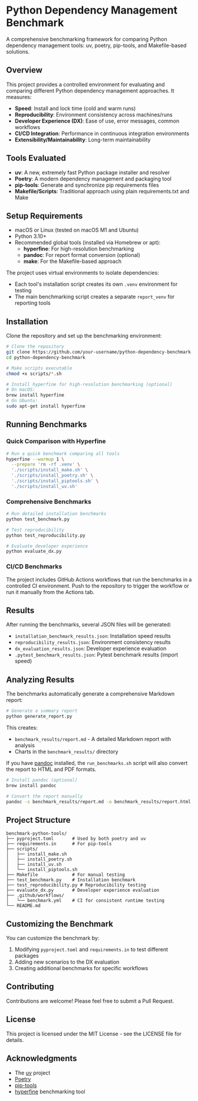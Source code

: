 # Python Dependency Management Benchmark

A comprehensive benchmarking framework for comparing Python dependency management tools: uv, poetry, pip-tools, and Makefile-based solutions.

## Overview

This project provides a controlled environment for evaluating and comparing different Python dependency management approaches. It measures:

- **Speed**: Install and lock time (cold and warm runs)
- **Reproducibility**: Environment consistency across machines/runs
- **Developer Experience (DX)**: Ease of use, error messages, common workflows
- **CI/CD Integration**: Performance in continuous integration environments
- **Extensibility/Maintainability**: Long-term maintainability

## Tools Evaluated

- **uv**: A new, extremely fast Python package installer and resolver
- **Poetry**: A modern dependency management and packaging tool
- **pip-tools**: Generate and synchronize pip requirements files
- **Makefile/Scripts**: Traditional approach using plain requirements.txt and Make

## Setup Requirements

- macOS or Linux (tested on macOS M1 and Ubuntu)
- Python 3.10+
- Recommended global tools (installed via Homebrew or apt):
  - **hyperfine**: For high-resolution benchmarking
  - **pandoc**: For report format conversion (optional)
  - **make**: For the Makefile-based approach

The project uses virtual environments to isolate dependencies:
- Each tool's installation script creates its own `.venv` environment for testing
- The main benchmarking script creates a separate `report_venv` for reporting tools

## Installation

Clone the repository and set up the benchmarking environment:

```bash
# Clone the repository
git clone https://github.com/your-username/python-dependency-benchmark.git
cd python-dependency-benchmark

# Make scripts executable
chmod +x scripts/*.sh

# Install hyperfine for high-resolution benchmarking (optional)
# On macOS:
brew install hyperfine
# On Ubuntu:
sudo apt-get install hyperfine
```

## Running Benchmarks

### Quick Comparison with Hyperfine

```bash
# Run a quick benchmark comparing all tools
hyperfine --warmup 1 \
  --prepare 'rm -rf .venv' \
  './scripts/install_make.sh' \
  './scripts/install_poetry.sh' \
  './scripts/install_piptools.sh' \
  './scripts/install_uv.sh'
```

### Comprehensive Benchmarks

```bash
# Run detailed installation benchmarks
python test_benchmark.py

# Test reproducibility
python test_reproducibility.py

# Evaluate developer experience
python evaluate_dx.py
```

### CI/CD Benchmarks

The project includes GitHub Actions workflows that run the benchmarks in a controlled CI environment. Push to the repository to trigger the workflow or run it manually from the Actions tab.

## Results

After running the benchmarks, several JSON files will be generated:

- `installation_benchmark_results.json`: Installation speed results
- `reproducibility_results.json`: Environment consistency results
- `dx_evaluation_results.json`: Developer experience evaluation
- `.pytest_benchmark_results.json`: Pytest benchmark results (import speed)

## Analyzing Results

The benchmarks automatically generate a comprehensive Markdown report:

```bash
# Generate a summary report
python generate_report.py
```

This creates:
- `benchmark_results/report.md` - A detailed Markdown report with analysis
- Charts in the `benchmark_results/` directory

If you have [pandoc](https://pandoc.org/) installed, the `run_benchmarks.sh` script will also convert the report to HTML and PDF formats.

```bash
# Install pandoc (optional)
brew install pandoc

# Convert the report manually
pandoc -s benchmark_results/report.md -o benchmark_results/report.html
```

## Project Structure

```
benchmark-python-tools/
├── pyproject.toml       # Used by both poetry and uv
├── requirements.in      # For pip-tools
├── scripts/
│   ├── install_make.sh
│   ├── install_poetry.sh
│   ├── install_uv.sh
│   └── install_piptools.sh
├── Makefile             # For manual testing
├── test_benchmark.py    # Installation benchmark
├── test_reproducibility.py # Reproducibility testing
├── evaluate_dx.py       # Developer experience evaluation
├── .github/workflows/
│   └── benchmark.yml    # CI for consistent runtime testing
└── README.md
```

## Customizing the Benchmark

You can customize the benchmark by:

1. Modifying `pyproject.toml` and `requirements.in` to test different packages
2. Adding new scenarios to the DX evaluation
3. Creating additional benchmarks for specific workflows

## Contributing

Contributions are welcome! Please feel free to submit a Pull Request.

## License

This project is licensed under the MIT License - see the LICENSE file for details.

## Acknowledgments

- The [uv](https://github.com/astral-sh/uv) project
- [Poetry](https://python-poetry.org/)
- [pip-tools](https://github.com/jazzband/pip-tools)
- [hyperfine](https://github.com/sharkdp/hyperfine) benchmarking tool